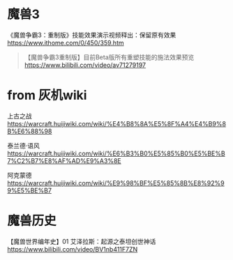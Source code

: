 
# 魔兽3

《魔兽争霸3：重制版》技能效果演示视频释出：保留原有效果 https://www.ithome.com/0/450/359.htm
> 【魔兽争霸3重制版】目前Beta版所有重塑技能的施法效果预览 https://www.bilibili.com/video/av71279197

# from 灰机wiki

上古之战 https://warcraft.huijiwiki.com/wiki/%E4%B8%8A%E5%8F%A4%E4%B9%8B%E6%88%98

泰兰德·语风 https://warcraft.huijiwiki.com/wiki/%E6%B3%B0%E5%85%B0%E5%BE%B7%C2%B7%E8%AF%AD%E9%A3%8E

阿克蒙德 https://warcraft.huijiwiki.com/wiki/%E9%98%BF%E5%85%8B%E8%92%99%E5%BE%B7

# 魔兽历史

【魔兽世界编年史】01 艾泽拉斯：起源之泰坦创世神话 https://www.bilibili.com/video/BV1nb411F7ZN
